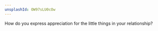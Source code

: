 ```yaml
---
unsplashId: OW97sLU0cOw
---
```


How do you express appreciation for the little things in your relationship?

